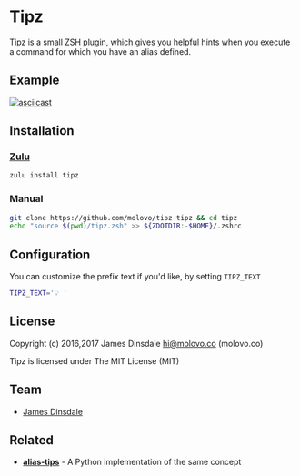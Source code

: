 # Tipz

Tipz is a small ZSH plugin, which gives you helpful hints when you execute a command for which you have an alias defined.

## Example

[![asciicast](https://asciinema.org/a/4xlg93jg6dw9z20wn4supy4ru.png)](https://asciinema.org/a/4xlg93jg6dw9z20wn4supy4ru)

## Installation

### [Zulu](https://github.com/zulu-zsh/zulu)

```sh
zulu install tipz
```

### Manual

```sh
git clone https://github.com/molovo/tipz tipz && cd tipz
echo "source $(pwd)/tipz.zsh" >> ${ZDOTDIR:-$HOME}/.zshrc
```

## Configuration

You can customize the prefix text if you'd like, by setting `TIPZ_TEXT`

```sh
TIPZ_TEXT='💡 '
```

## License

Copyright (c) 2016,2017 James Dinsdale <hi@molovo.co> (molovo.co)

Tipz is licensed under The MIT License (MIT)

## Team

* [James Dinsdale](http://molovo.co)

## Related

* **[alias-tips](https://github.com/djui/alias-tips)** - A Python implementation of the same concept  

